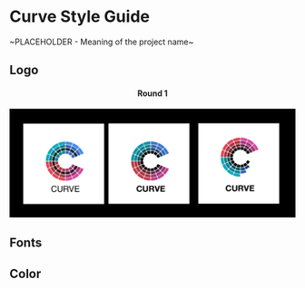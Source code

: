 # Curve Style Guide
~PLACEHOLDER - Meaning of the project name~
## Logo

<h4 align="center">Round 1</h4>
<p align="center">
<img src="./logos/round1.jpg" />
</p>

## Fonts

## Color
